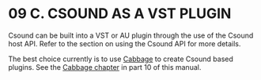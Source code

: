 # 09 C. CSOUND AS A VST PLUGIN

Csound can be built into a VST or AU plugin through the use of the
Csound host API. Refer to the section on using the Csound API for more
details.

The best choice currently is to use [Cabbage](https://www.cabbageaudio.com) to create Csound based plugins. See the [Cabbage chapter](10-b-cabbage.md) in part 10 of this manual.
